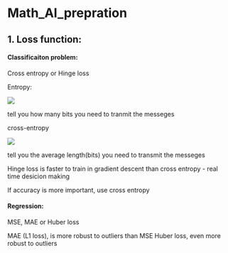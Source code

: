 # Math_AI_prepration
## 1. Loss function:

#### Classificaiton problem:

Cross entropy or Hinge loss

Entropy: 

![](https://latex.codecogs.com/gif.latex?-\sum&space;_{i}{p_{i}}log{_2}({p_i}))

tell you how many bits you need to tranmit the messeges

cross-entropy

![](https://latex.codecogs.com/gif.latex?H({p},{q})=-\sum&space;_{i}{p_{i}}log{_2}({q_i}))

tell you the average length(bits) you need to transmit the messeges




Hinge loss is faster to train in gradient descent than cross entropy - real time desicion making

If accuracy is more important, use cross entropy

#### Regression:
MSE, MAE or Huber loss

MAE (L1 loss), is more robust to outliers than MSE
Huber loss, even more robust to outliers

